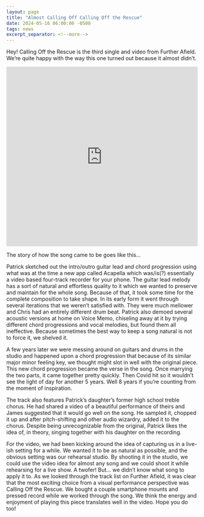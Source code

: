 ```yaml
---
layout: page
title: "Almost Calling Off Calling Off the Rescue"
date: 2024-05-16 06:00:00 -0500
tags: news
excerpt_separator: <!--more-->
---
```


Hey! Calling Off the Rescue is the third single and video from Further Afield.
We’re quite happy with the way this one turned out because it almost didn’t.

<div class="video-container">
    <iframe width="100%" height="473px" src="https://www.youtube.com/embed/KbIUbA-2Fas?si=i-reTWgqU_KvHlr5" title="YouTube video player" frameborder="0" allow="accelerometer; autoplay; clipboard-write; encrypted-media; gyroscope; picture-in-picture; web-share" referrerpolicy="strict-origin-when-cross-origin" allowfullscreen></iframe>
</div>

The story of how the song came to be goes like this...

<!--more-->

Patrick sketched out the intro/outro guitar lead and chord progression using
what was at the time a new app called Acapella which was/is(?) essentially a
video based four-track recorder for your phone. The guitar lead melody has a
sort of natural and effortless quality to it which we wanted to preserve and
maintain for the whole song. Because of that, it took some time for the complete
composition to take shape. In its early form it went through several iterations
that we weren’t satisfied with. They were much mellower and Chris had an
entirely different drum beat. Patrick also demoed several acoustic versions at
home on Voice Memo, chiseling away at it by trying different chord progressions
and vocal melodies, but found them all ineffective. Because sometimes the best
way to keep a song natural is not to force it, we shelved it.

A few years later we were messing around on guitars and drums in the studio and
happened upon a chord progression that because of its similar major minor
feeling key, we thought might slot in well with the original piece. This new
chord progression became the verse in the song. Once marrying the two parts, it
came together pretty quickly. Then Covid hit so it wouldn’t see the light of day
for another 5 years. Well 8 years if you’re counting from the moment of
inspiration.

The track also features Patrick’s daughter’s former high school treble chorus.
He had shared a video of a beautiful performance of theirs and James suggested
that it would go well on the song. He sampled it, chopped it up and after
pitch-shifting and other audio wizardry, added it to the chorus. Despite being
unrecognizable from the original, Patrick likes the idea of, in theory, singing
together with his daughter on the recording.

For the video, we had been kicking around the idea of capturing us in a live-ish
setting for a while. We wanted it to be as natural as possible, and the obvious
setting was our rehearsal studio. By shooting it in the studio, we could use the
video idea for almost any song and we could shoot it while rehearsing for a live
show. A twofer! But… we didn’t know what song to apply it to. As we looked
through the track list on Further Afield, it was clear that the most exciting
choice from a visual performance perspective was Calling Off the Rescue. We
bought a couple smartphone mounts and pressed record while we worked through the
song. We think the energy and enjoyment of playing this piece translates well in
the video. Hope you do too!
